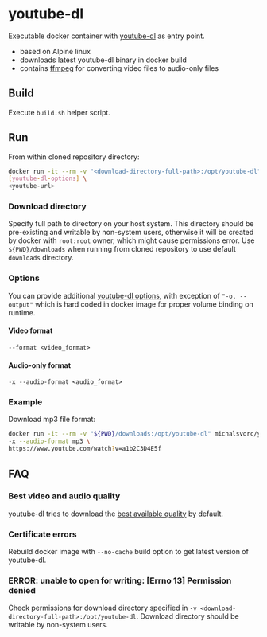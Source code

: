 # youtube-dl
Executable docker container with [youtube-dl](https://github.com/ytdl-org/youtube-dl) as entry point.
- based on Alpine linux
- downloads latest youtube-dl binary in docker build
- contains [ffmpeg](https://ffmpeg.org/) for converting video files to audio-only files

## Build
Execute `build.sh` helper script.

## Run
From within cloned repository directory:
```bash
docker run -it --rm -v "<download-directory-full-path>:/opt/youtube-dl" michalsvorc/youtube-dl \
[youtube-dl-options] \
<youtube-url>
```
### Download directory
Specify full path to directory on your host system. This directory should be pre-existing and writable by non-system users, otherwise it will be created by docker with `root:root` owner, which might cause permissions error. Use `${PWD}/downloads` when running from cloned repository to use default `downloads` directory.

### Options
You can provide additional [youtube-dl options](https://github.com/ytdl-org/youtube-dl#options), with exception of `"-o, --output"` which is hard coded in docker image for proper volume binding on runtime.

#### Video format
`--format <video_format>`

#### Audio-only format
`-x --audio-format <audio_format>`

### Example
Download mp3 file format:
```bash
docker run -it --rm -v "${PWD}/downloads:/opt/youtube-dl" michalsvorc/youtube-dl \
-x --audio-format mp3 \
https://www.youtube.com/watch?v=a1b2C3D4E5f
```

## FAQ
### Best video and audio quality
youtube-dl tries to download the [best available quality](https://github.com/ytdl-org/youtube-dl#format-selection) by default.

### Certificate errors
Rebuild docker image with `--no-cache` build option to get latest version of youtube-dl.

### ERROR: unable to open for writing: [Errno 13] Permission denied
Check permissions for download directory specified in `-v <download-directory-full-path>:/opt/youtube-dl`. Download directory should be writable by non-system users.